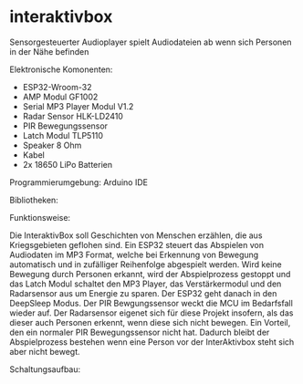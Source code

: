 # interaktivbox
Sensorgesteuerter Audioplayer spielt Audiodateien ab wenn sich Personen in der Nähe befinden

Elektronische Komonenten:

- ESP32-Wroom-32
- AMP Modul GF1002
- Serial MP3 Player Modul V1.2
- Radar Sensor HLK-LD2410
- PIR Bewegungssensor
- Latch Modul TLP5110
- Speaker 8 Ohm
- Kabel
- 2x 18650 LiPo Batterien

Programmierumgebung: Arduino IDE

Bibliotheken:

Funktionsweise:

Die InteraktivBox soll Geschichten von Menschen erzählen, die aus Kriegsgebieten geflohen sind. Ein ESP32 steuert das Abspielen von Audiodaten im MP3 Format, welche bei Erkennung von Bewegung automatisch und in zufälliger Reihenfolge abgespielt werden. Wird keine Bewegung durch Personen erkannt, wird der Abspielprozess gestoppt und das Latch Modul schaltet den MP3 Player, das Verstärkermodul und den Radarsensor aus um Energie zu sparen. Der ESP32 geht danach in den DeepSleep Modus. Der PIR Bewgungssensor weckt die MCU im Bedarfsfall wieder auf.
Der Radarsensor eigenet sich für diese Projekt insofern, als das dieser auch Personen erkennt, wenn diese sich nicht bewegen.  Ein Vorteil, den ein normaler PIR Bewegungssensor nicht hat.
Dadurch bleibt der Abspielprozess bestehen wenn eine Person vor der InterAktivbox steht sich aber nicht bewegt.

Schaltungsaufbau:




